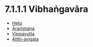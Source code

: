 # 7.1.1.1 Vibhaṅgavāra

* [Hetu](7.1.1.1/Hetu.md)
* [Ārammaṇa](7.1.1.1/Arammana.md)
* [Vippayutta](7.1.1.1/Vippayutta.md)
* [Atthi-avigata](7.1.1.1/Atthi-avigata.md)
